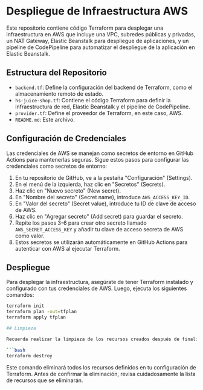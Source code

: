 # Despliegue de Infraestructura AWS

Este repositorio contiene código Terraform para desplegar una infraestructura en AWS que incluye una VPC, subredes públicas y privadas, un NAT Gateway, Elastic Beanstalk para despliegue de aplicaciones, y un pipeline de CodePipeline para automatizar el despliegue de la aplicación en Elastic Beanstalk.

## Estructura del Repositorio

- `backend.tf`: Define la configuración del backend de Terraform, como el almacenamiento remoto de estado.
- `hs-juice-shop.tf`: Contiene el código Terraform para definir la infraestructura de red, Elastic Beanstalk y el pipeline de CodePipeline.
- `provider.tf`: Define el proveedor de Terraform, en este caso, AWS.
- `README.md`: Este archivo.

## Configuración de Credenciales

Las credenciales de AWS se manejan como secretos de entorno en GitHub Actions para mantenerlas seguras. Sigue estos pasos para configurar las credenciales como secretos de entorno:

1. En tu repositorio de GitHub, ve a la pestaña "Configuración" (Settings).
2. En el menú de la izquierda, haz clic en "Secretos" (Secrets).
3. Haz clic en "Nuevo secreto" (New secret).
4. En "Nombre del secreto" (Secret name), introduce `AWS_ACCESS_KEY_ID`.
5. En "Valor del secreto" (Secret value), introduce tu ID de clave de acceso de AWS.
6. Haz clic en "Agregar secreto" (Add secret) para guardar el secreto.
7. Repite los pasos 3-6 para crear otro secreto llamado `AWS_SECRET_ACCESS_KEY` y añadir tu clave de acceso secreta de AWS como valor.
8. Estos secretos se utilizarán automáticamente en GitHub Actions para autenticar con AWS al ejecutar Terraform.

## Despliegue

Para desplegar la infraestructura, asegúrate de tener Terraform instalado y configurado con tus credenciales de AWS. Luego, ejecuta los siguientes comandos:

```bash
terraform init
terraform plan -out=tfplan
terraform apply tfplan

## Limpieza

Recuerda realizar la limpieza de los recursos creados después de finalizar tus pruebas o trabajos con AWS para evitar incurrir en cargos no deseados. Puedes hacerlo ejecutando los siguientes comandos:

```bash
terraform destroy
```

Este comando eliminará todos los recursos definidos en tu configuración de Terraform. Antes de confirmar la eliminación, revisa cuidadosamente la lista de recursos que se eliminarán.


